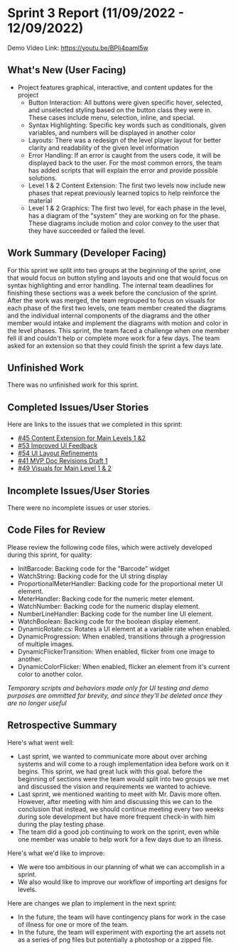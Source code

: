 # Sprint 3 Report (11/09/2022 - 12/09/2022)

Demo Video Link: https://youtu.be/BPIj4paml5w

## What's New (User Facing)

 * Project features graphical, interactive, and content updates for the project
   * Button Interaction: All buttons were given specific hover, selected, and unselected styling based on the button class they were in. These cases include menu, selection, inline, and special.
   * Syntax Highlighting: Specific key words such as conditionals, given variables, and numbers will be displayed in another color
   * Layouts: There was a redesign of the level player layout for better clarity and readability of the given level information
   * Error Handling: If an error is caught from the users code, it will be displayed back to the user. For the most common errors, the team has added scripts that will explain the error and provide possible solutions.
   * Level 1 & 2 Content Extension: The first two levels now include new phases that repeat previously learned topics to help reinforce the material
   * Level 1 & 2 Graphics: The first two level, for each phase in the level, has a diagram of the "system" they are working on for the phase. These diagrams include motion and color convey to the user that they have succeeded or failed the level.



## Work Summary (Developer Facing)

For this sprint we split into two groups at the beginning of the sprint, one that would focus on button styling and layouts and one that would focus on syntax highlighting and error handling. The internal team deadlines for finishing these sections was a week before the conclusion of the sprint. After the work was merged, the team regrouped to focus on visuals for each phase of the first two levels, one team member created the diagrams and the individual internal components of the diagrams and the other member would intake and implement the diagrams with motion and color in the level phases. This sprint, the team faced a challenge when one member fell ill and couldn't help or complete more work for a few days. The team asked for an extension so that they could finish the sprint a few days late. 

## Unfinished Work

There was no unfinished work for this sprint.

## Completed Issues/User Stories

Here are links to the issues that we completed in this sprint:

 * [#45 Content Extension for Main Levels 1 &2](https://github.com/WSUCptSCapstone-Fall2022Spring2023/psd-gamifiedapp/issues/45)
 * [#53 Improved UI Feedback](https://github.com/WSUCptSCapstone-Fall2022Spring2023/psd-gamifiedapp/issues/53)
 * [#54 UI Layout Refinements](https://github.com/WSUCptSCapstone-Fall2022Spring2023/psd-gamifiedapp/issues/54)
 * [#41 MVP Doc Revisions Draft 1](https://github.com/WSUCptSCapstone-Fall2022Spring2023/psd-gamifiedapp/issues/41)
 * [#49 Visuals for Main Level 1 & 2](https://github.com/WSUCptSCapstone-Fall2022Spring2023/psd-gamifiedapp/issues/49)

 ## Incomplete Issues/User Stories

 There were no incomplete issues or user stories.

## Code Files for Review

Please review the following code files, which were actively developed during this sprint, for quality:

- InitBarcode: Backing code for the "Barcode" widget
- WatchString: Backing code for the UI string display
- ProportionalMeterHandler: Backing code for the proportional meter UI element.
- MeterHandler: Backing code for the numeric meter element.
- WatchNumber: Backing code for the numeric display element.
- NumberLineHandler: Backing code for the number line UI element.
- WatchBoolean: Backing code for the boolean display element.
- DynamicRotate.cs: Rotates a UI element at a variable rate when enabled.
- DynamicProgression: When enabled, transitions through a progression of multiple images.
- DynamicFlickerTransition: When enabled, flicker from one image to another.
- DynamicColorFlicker: When enabled, flicker an element from it's current color to another color.

*Temporary scripts and behaviors made only for UI testing and demo purposes are ommitted for brevity, and since they'll be deleted once they are no longer useful*

## Retrospective Summary

Here's what went well:

  * Last sprint, we wanted to communicate more about over arching systems and will come to a rough implementation idea before work on it begins. This sprint, we had great luck with this goal. before the beginning of sections were the team would split into two groups we met and discussed the vision and requirements we wanted to achieve. 
  * Last sprint, we mentioned wanting to meet with Mr. Davis more often. However, after meeting with him and discussing this we can to the conclusion that instead, we should continue meeting every two weeks during sole development but have more frequent check-in with him during the play testing phase.
  * The team did a good job continuing to work on the sprint, even while one member was unable to help work for a few days due to an illness.

Here's what we'd like to improve:

   * We were too ambitious in our planning of what we can accomplish in a sprint. 
   * We also would like to improve our workflow of importing art designs for levels.

Here are changes we plan to implement in the next sprint:

   * In the future, the team will have contingency plans for work in the case of illness for one or more of the team.
   * In the future, the team will experiment with exporting the art assets not as a series of png files but potentially a photoshop or a zipped file.

